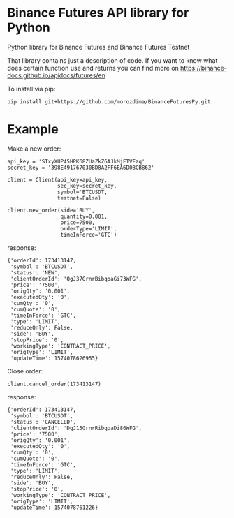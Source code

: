 # Binance Futures API library for Python
Python library for Binance Futures and Binance Futures Testnet

That library contains just a description of code.
If you want to know what does certain function use and returns you can find more on
    https://binance-docs.github.io/apidocs/futures/en

To install via pip:
    
    pip install git+https://github.com/morozdima/BinanceFuturesPy.git

# Example
Make a new order:

    api_key = 'STxyXUP45HPK68ZUaZkZ6AJkMjFTVFzq'
    secret_key = '398E491767030BD8A2FF6EA6D0BCB862'

    client = Client(api_key=api_key, 
                    sec_key=secret_key,
                    symbol='BTCUSDT,
                    testnet=False)

    client.new_order(side='BUY',
                     quantity=0.001,
                     price=7500,
                     orderType='LIMIT',
                     timeInForce='GTC')
response:

    {'orderId': 173413147,
     'symbol': 'BTCUSDT',
     'status': 'NEW',
     'clientOrderId': 'QgJ37GrnrBibqoaGi73WFG',
     'price': '7500',
     'origQty': '0.001',
     'executedQty': '0',
     'cumQty': '0',
     'cumQuote': '0',
     'timeInForce': 'GTC',
     'type': 'LIMIT',
     'reduceOnly': False,
     'side': 'BUY',
     'stopPrice': '0',
     'workingType': 'CONTRACT_PRICE',
     'origType': 'LIMIT',
     'updateTime': 1574078626955}
     
Close order:
    
    client.cancel_order(173413147)
response:

    {'orderId': 173413147,
     'symbol': 'BTCUSDT',
     'status': 'CANCELED',
     'clientOrderId': 'DgJ15GrnrRibqoaDi86WFG',
     'price': '7500',
     'origQty': '0.001',
     'executedQty': '0',
     'cumQty': '0',
     'cumQuote': '0',
     'timeInForce': 'GTC',
     'type': 'LIMIT',
     'reduceOnly': False,
     'side': 'BUY',
     'stopPrice': '0',
     'workingType': 'CONTRACT_PRICE',
     'origType': 'LIMIT',
     'updateTime': 1574078761226}
  
  
